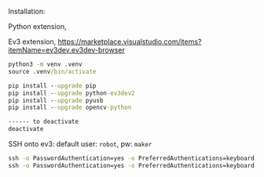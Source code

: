 Installation:

Python extension,

Ev3 extension,
https://marketplace.visualstudio.com/items?itemName=ev3dev.ev3dev-browser

```cmd
python3 -m venv .venv
source .venv/bin/activate

pip install --upgrade pip
pip install --upgrade python-ev3dev2
pip install --upgrade pyusb
pip install --upgrade opencv-python

------ to deactivate
deactivate
```

SSH onto ev3: default user: `robot`, pw: `maker`

```cmd
ssh -o PasswordAuthentication=yes -o PreferredAuthentications=keyboard-interactive,password -o PubkeyAuthentication=no robot@10.42.0.3
ssh -o PasswordAuthentication=yes -o PreferredAuthentications=keyboard-interactive,password -o PubkeyAuthentication=no robot@10.42.0.4
```
